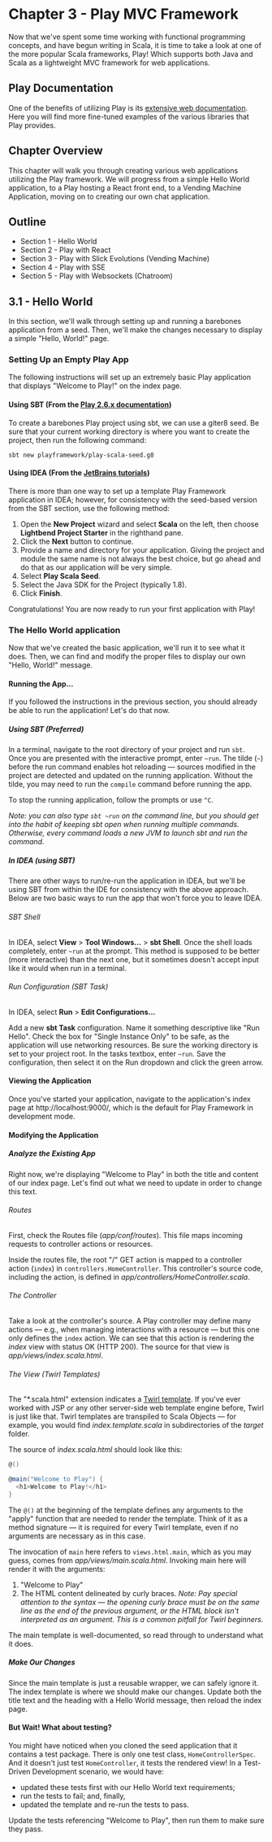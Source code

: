 # Chapter 3 - Play MVC Framework

Now that we've spent some time working with functional programming concepts,
and have begun writing in Scala, it is time to take a look at one of the more popular
Scala frameworks, Play! Which supports both Java and Scala as a lightweight MVC
framework for web applications.

## Play Documentation

One of the benefits of utilizing Play is its
[extensive web documentation](https://www.playframework.com/documentation/2.6.x/Home).
Here you will find more fine-tuned examples of the various libraries that Play provides.

## Chapter Overview

This chapter will walk you through creating various web applications utilizing the
Play framework. We will progress from a simple Hello World application, to a Play
hosting a React front end, to a Vending Machine Application, moving on to creating
our own chat application.

## Outline
  * Section 1 - Hello World
  * Section 2 - Play with React
  * Section 3 - Play with Slick Evolutions (Vending Machine)
  * Section 4 - Play with SSE
  * Section 5 - Play with Websockets (Chatroom)

## 3.1 - Hello World
In this section, we'll walk through setting up and running a barebones application from a seed.
Then, we'll make the changes necessary to display a simple "Hello, World!" page.

### Setting Up an Empty Play App
The following instructions will set up an extremely basic Play application
that displays "Welcome to Play!" on the index page.

#### Using SBT (From the [Play 2.6.x documentation](https://www.playframework.com/documentation/2.6.x/NewApplication))
To create a barebones Play project using sbt, we can use a giter8 seed.
Be sure that your current working directory is where you want to create the project, then run the following command:

`sbt new playframework/play-scala-seed.g8`

#### Using IDEA (From the [JetBrains tutorials](https://www.jetbrains.com/help/idea/getting-started-with-play-2-x.html))

There is more than one way to set up a template Play Framework application in IDEA;
however, for consistency with the seed-based version from the SBT section, use the following method:

1. Open the **New Project** wizard and select **Scala** on the left,
then choose **Lightbend Project Starter** in the righthand pane.
1. Click the **Next** button to continue.
1. Provide a name and directory for your application. Giving the project and module the same name
is not always the best choice, but go ahead and do that as our application will be very simple.
1. Select **Play Scala Seed**.
1. Select the Java SDK for the Project (typically 1.8).
1. Click **Finish**.

Congratulations! You are now ready to run your first application with Play!

### The Hello World application
Now that we've created the basic application, we'll run it to see what it does.
Then, we can find and modify the proper files to display our own "Hello, World!" message.

#### Running the App...
If you followed the instructions in the previous section, you should already be able to run the application!
Let's do that now.
##### Using SBT (Preferred)
In a terminal, navigate to the root directory of your project and run `sbt`.
Once you are presented with the interactive prompt, enter `~run`.
The tilde (`~`) before the run command enables hot reloading &mdash; sources modified
in the project are detected and updated on the running application.
Without the tilde, you may need to run the `compile` command before running the app.

To stop the running application, follow the prompts or use `^C`.

*Note: you can also type `sbt ~run` on the command line, but you should get into the habit of keeping sbt open
when running multiple commands. Otherwise, every command loads a new JVM to launch sbt and run the command.*

##### In IDEA (using SBT)
There are other ways to run/re-run the application in IDEA, but we'll be using SBT from within the IDE for
consistency with the above approach. Below are two basic ways to run the app that won't force you to leave IDEA.

###### SBT Shell
In IDEA, select **View** > **Tool Windows...** > **sbt Shell**.
Once the shell loads completely, enter `~run` at the prompt.
This method is supposed to be better (more interactive) than the next one,
but it sometimes doesn't accept input like it would when run in a terminal.

###### Run Configuration (SBT Task)
In IDEA, select **Run** > **Edit Configurations...**

Add a new **sbt Task** configuration. Name it something descriptive like "Run Hello".
Check the box for "Single Instance Only" to be safe, as the application will use networking resources.
Be sure the working directory is set to your project root. In the tasks textbox, enter `~run`. Save the configuration,
then select it on the Run dropdown and click the green arrow.

#### Viewing the Application
Once you've started your application, navigate to the application's index page at
http://localhost:9000/, which is the default for Play Framework in development mode.

#### Modifying the Application
##### Analyze the Existing App
Right now, we're displaying "Welcome to Play" in both the title and content of our index page.
Let's find out what we need to update in order to change this text.

###### Routes
First, check the Routes file (*app/conf/routes*). This file maps incoming requests to controller actions or resources.

Inside the routes file, the root "/" GET action is mapped
to a controller action (`index`) in `controllers.HomeController`.
This controller's source code, including the action, is defined in *app/controllers/HomeController.scala*.

###### The Controller
Take a look at the controller's source. A Play controller may define many actions &mdash; e.g.,
when managing interactions with a resource &mdash; but this one only defines the `index` action.
We can see that this action is rendering the *index* view with status OK (HTTP 200).
The source for that view is *app/views/index.scala.html*.

###### The View (Twirl Templates)
The "*.scala.html" extension indicates a
[Twirl template](https://www.playframework.com/documentation/2.6.x/ScalaTemplates).
If you've ever worked with JSP or any other server-side web template engine before, Twirl is just like that.
Twirl templates are transpiled to Scala Objects &mdash; for example, you would find
*index.template.scala* in subdirectories of the *target* folder.

The source of *index.scala.html* should look like this:
```scala
@()

@main("Welcome to Play") {
  <h1>Welcome to Play!</h1>
}
```

The `@()` at the beginning of the template defines any arguments
to the "apply" function that are needed to render the template.
Think of it as a method signature &mdash; it is required for every Twirl template,
even if no arguments are necessary as in this case.

The invocation of `main` here refers to `views.html.main`, which as you may guess,
comes from *app/views/main.scala.html*. Invoking main here will render it with the arguments:
1. "Welcome to Play"
2. The HTML content delineated by curly braces. *Note: Pay special attention to the syntax &mdash;
the opening curly brace must be on the same line as the end of the previous argument,
or the HTML block isn't interpreted as an argument. This is a common pitfall for Twirl beginners.*

The main template is well-documented, so read through to understand what it does.

##### Make Our Changes
Since the main template is just a reusable wrapper, we can safely ignore it.
The index template is where we should make our changes. Update both the title text
and the heading with a Hello World message, then reload the index page.

#### But Wait! What about testing?
You might have noticed when you cloned the seed application that it contains a test package.
There is only one test class, `HomeControllerSpec`. And it doesn't just test `HomeController`,
it tests the rendered view! In a Test-Driven Development scenario, we would have:
* updated these tests first with our Hello World text requirements;
* run the tests to fail; and, finally,
* updated the template and re-run the tests to pass.

Update the tests referencing "Welcome to Play", then run them to make sure they pass.

